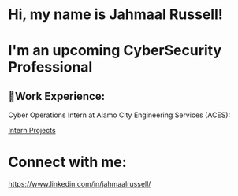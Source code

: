 # Hi, my name is Jahmaal Russell!
# I'm an upcoming CyberSecurity Professional

## 🏅Work Experience:
Cyber Operations Intern at Alamo City Engineering Services (ACES):

[Intern Projects](https://github.com/jahmaalrussell/Cyber-Security-Projects)

# Connect with me:
https://www.linkedin.com/in/jahmaalrussell/
